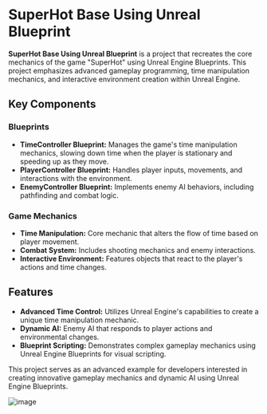 # SuperHot Base Using Unreal Blueprint

**SuperHot Base Using Unreal Blueprint** is a project that recreates the core mechanics of the game "SuperHot" using Unreal Engine Blueprints. This project emphasizes advanced gameplay programming, time manipulation mechanics, and interactive environment creation within Unreal Engine.

## Key Components

### Blueprints
- **TimeController Blueprint:** Manages the game's time manipulation mechanics, slowing down time when the player is stationary and speeding up as they move.
- **PlayerController Blueprint:** Handles player inputs, movements, and interactions with the environment.
- **EnemyController Blueprint:** Implements enemy AI behaviors, including pathfinding and combat logic.

### Game Mechanics
- **Time Manipulation:** Core mechanic that alters the flow of time based on player movement.
- **Combat System:** Includes shooting mechanics and enemy interactions.
- **Interactive Environment:** Features objects that react to the player's actions and time changes.

## Features

- **Advanced Time Control:** Utilizes Unreal Engine's capabilities to create a unique time manipulation mechanic.
- **Dynamic AI:** Enemy AI that responds to player actions and environmental changes.
- **Blueprint Scripting:** Demonstrates complex gameplay mechanics using Unreal Engine Blueprints for visual scripting.

This project serves as an advanced example for developers interested in creating innovative gameplay mechanics and dynamic AI using Unreal Engine Blueprints.


![image](https://github.com/khaled71612000/SuperHot-Base-Using-Unreal-Blueprint/assets/59780800/26e1bdc9-53db-42de-86b6-0c5941adda25)
